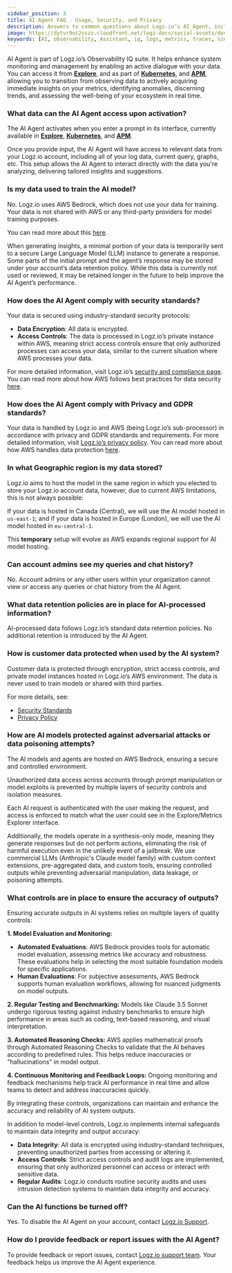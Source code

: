 ```yaml
---
sidebar_position: 3
title: AI Agent FAQ - Usage, Security, and Privacy 
description: Answers to common questions about Logz.io’s AI Agent, including usage, security, data access, and privacy.
image: https://dytvr9ot2sszz.cloudfront.net/logz-docs/social-assets/docs-social.jpg
keywords: [AI, observability, Assistant, iq, logs, metrics, traces, siem, insights, analysis, services, logz.io]
---
```


AI Agent is part of Logz.io’s Observability IQ suite. It helps enhance system monitoring and management by enabling an active dialogue with your data. You can access it from [**Explore**](https://app.logz.io/360/explore), and as part of [**Kubernetes**](https://app.logz.io/360/k8s360), and [**APM**](https://app.logz.io/360/apm/services), allowing you to transition from observing data to actively acquiring immediate insights on your metrics, identifying anomalies, discerning trends, and assessing the well-being of your ecosystem in real time.

### What data can the AI Agent access upon activation?​

The AI Agent activates when you enter a prompt in its interface, currently available in [**Explore**](https://app.logz.io/360/explore), [**Kubernetes**](https://app.logz.io/360/k8s360), and [**APM**](https://app.logz.io/360/apm/services). 

Once you provide input, the AI Agent will have access to relevant data from your Logz.io account, including all of your log data, current query,  graphs, etc. This setup allows the AI Agent to interact directly with the data you're analyzing, delivering tailored insights and suggestions.

### Is my data used to train the AI model?

No. Logz.io uses AWS Bedrock, which does not use your data for training. Your data is not shared with AWS or any third-party providers for model training purposes.

You can read more about this [here](https://aws.amazon.com/bedrock/faqs/#product-faqs#bedrock-faqs#security-and-privacy).

When generating insights, a minimal portion of your data is temporarily sent to a secure Large Language Model (LLM) instance to generate a response. Some parts of the initial prompt and the agent’s response may be stored under your account’s data retention policy. While this data is currently not used or reviewed, it may be retained longer in the future to help improve the AI Agent’s performance.

### How does the AI Agent comply with security standards?

Your data is secured using industry-standard security protocols: 
* **Data Encryption**: All data is encrypted.
* **Access Controls**: The data is processed in Logz.io’s private instance within AWS, meaning strict access controls ensure that only authorized processes can access your data, similar to the current situation where AWS processes your data. 

For more detailed information, visit Logz.io’s [security and compliance page](https://logz.io/platform/features/soc-2-compliance/). You can read more about how AWS follows best practices for data security [here](https://aws.amazon.com/bedrock/faqs/#product-faqs#bedrock-faqs#general:~:text=Why%20should%20I%20use%20Amazon%20Bedrock%3F).

### How does the AI Agent comply with Privacy and GDPR standards?​​

Your data is handled by Logz.io and AWS (being Logz.io’s sub-processor) in accordance with privacy and GDPR standards and requirements. For more detailed information, visit [Logz.io’s privacy policy](https://logz.io/about-us/privacy-policy/). You can read more about how AWS handles data protection [here](https://aws.amazon.com/bedrock/faqs/#product-faqs#bedrock-faqs#general:~:text=Why%20should%20I%20use%20Amazon%20Bedrock%3F).

### In what Geographic region is my data stored?

Logz.io aims to host the model in the same region in which you elected to store your Logz.io account data, however, due to current AWS limitations, this is not always possible:

If your data is hosted in Canada (Central), we will use the AI model hosted in `us-east-1`; and if your data is hosted in Europe (London), we will use the AI model hosted in `eu-central-1`. 

This **temporary** setup will evolve as AWS expands regional support for AI model hosting.

### Can account admins see my queries and chat history?​

No. Account admins or any other users within your organization cannot view or access any queries or chat history from the AI Agent.

### What data retention policies are in place for AI-processed information?

AI-processed data follows Logz.io’s standard data retention policies. No additional retention is introduced by the AI Agent.

### How is customer data protected when used by the AI system?

Customer data is protected through encryption, strict access controls, and private model instances hosted in Logz.io’s AWS environment. The data is never used to train models or shared with third parties.

For more details, see:
* [Security Standards](https://logz.io/platform/features/soc-2-compliance/)
* [Privacy Policy](https://logz.io/about-us/privacy-policy/)


### How are AI models protected against adversarial attacks or data poisoning attempts?

The AI models and agents are hosted on AWS Bedrock, ensuring a secure and controlled environment. 

Unauthorized data access across accounts through prompt manipulation or model exploits is prevented by multiple layers of security controls and isolation measures.

Each AI request is authenticated with the user making the request, and access is enforced to match what the user could see in the Explore/Metrics Explorer interface. 

Additionally, the models operate in a synthesis-only mode, meaning they generate responses but do not perform actions, eliminating the risk of harmful execution even in the unlikely event of a jailbreak. We use commercial LLMs (Anthropic's Claude model family) with custom context extensions, pre-aggregated data, and custom tools, ensuring controlled outputs while preventing adversarial manipulation, data leakage, or poisoning attempts.

### What controls are in place to ensure the accuracy of outputs?

Ensuring accurate outputs in AI systems relies on multiple layers of quality controls:

**1. Model Evaluation and Monitoring:**
* **Automated Evaluations**: AWS Bedrock provides tools for automatic model evaluation, assessing metrics like accuracy and robustness. These evaluations help in selecting the most suitable foundation models for specific applications.
* **Human Evaluations**: For subjective assessments, AWS Bedrock supports human evaluation workflows, allowing for nuanced judgments on model outputs.

**2. Regular Testing and Benchmarking:**
Models like Claude 3.5 Sonnet undergo rigorous testing against industry benchmarks to ensure high performance in areas such as coding, text-based reasoning, and visual interpretation.

**3. Automated Reasoning Checks:**
​​AWS applies mathematical proofs through Automated Reasoning Checks to validate that the AI behaves according to predefined rules. This helps reduce inaccuracies or "hallucinations" in model output.

**4. Continuous Monitoring and Feedback Loops:**
Ongoing monitoring and feedback mechanisms help track AI performance in real time and allow teams to detect and address inaccuracies quickly.

By integrating these controls, organizations can maintain and enhance the accuracy and reliability of AI system outputs.

In addition to model-level controls, Logz.io implements internal safeguards to maintain data integrity and output accuracy:
* **Data Integrity**: All data is encrypted using industry-standard techniques, preventing unauthorized parties from accessing or altering it.
* **Access Controls**: Strict access controls and audit logs are implemented, ensuring that only authorized personnel can access or interact with sensitive data.
* **Regular Audits**: Logz.io conducts routine security audits and uses intrusion detection systems to maintain data integrity and accuracy.

### Can the AI functions be turned off?

Yes. To disable the AI Agent on your account, contact [Logz.io Support](mailto:help@logz.io). 

### How do I provide feedback or report issues with the AI Agent?​

To provide feedback or report issues, contact [Logz.io support team](mailto:help@logz.io). Your feedback helps us improve the AI Agent experience.

